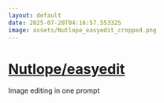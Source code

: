 ```yaml
---
layout: default
date: 2025-07-20T04:16:57.553325
image: assets/Nutlope_easyedit_cropped.png
---
```


# [Nutlope/easyedit](https://github.com/Nutlope/easyedit)

Image editing in one prompt
